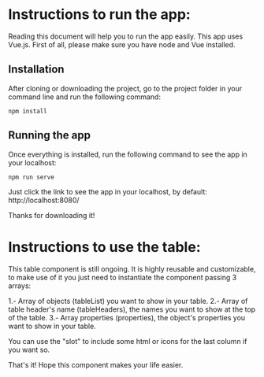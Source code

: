 # Instructions to run the app:

Reading this document will help you to run the app easily.
This app uses Vue.js. First of all, please make sure you have node and Vue installed.

## Installation

After cloning or downloading the project, go to the project folder in your command line and  run the following command:

```
npm install
```

## Running the app

Once everything is installed, run the following command to see the app in your localhost:

```
npm run serve
```

Just click the link to see the app in your localhost, by default: http://localhost:8080/

Thanks for downloading it!


# Instructions to use the table:

This table component is still ongoing. It is highly reusable and customizable, to make use of it you just need to instantiate the component passing 3 arrays:

1.- Array of objects (tableList) you want to show in your table.
2.- Array of table header's name (tableHeaders), the names you want to show at the top of the table.
3.- Array properties (properties), the object's properties you want to show in your table.

You can use the "slot" to include some html or icons for the last column if you want so.


That's it! Hope this component makes your life easier.